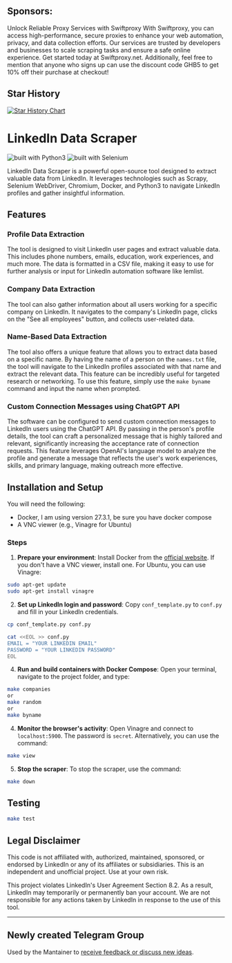 ## Sponsors:
Unlock Reliable Proxy Services with Swiftproxy
With Swiftproxy, you can access high-performance, secure proxies to enhance your web automation, privacy, and data collection efforts. Our services are trusted by developers and businesses to scale scraping tasks and ensure a safe online experience. Get started today at Swiftproxy.net.
Additionally, feel free to mention that anyone who signs up can use the discount code GHB5 to get 10% off their purchase at checkout!

## Star History

[![Star History Chart](https://api.star-history.com/svg?repos=eracle/linkedin&type=Date)](https://star-history.com/#eracle/linkedin&Date)

# LinkedIn Data Scraper

![built with Python3](https://img.shields.io/badge/built%20with-Python3-red.svg)
![built with Selenium](https://img.shields.io/badge/built%20with-Selenium-yellow.svg)

LinkedIn Data Scraper is a powerful open-source tool designed to extract valuable data from LinkedIn. It leverages technologies such as Scrapy, Selenium WebDriver, Chromium, Docker, and Python3 to navigate LinkedIn profiles and gather insightful information.

## Features

### Profile Data Extraction

The tool is designed to visit LinkedIn user pages and extract valuable data. This includes phone numbers, emails, education, work experiences, and much more. The data is formatted in a CSV file, making it easy to use for further analysis or input for LinkedIn automation software like lemlist.

### Company Data Extraction

The tool can also gather information about all users working for a specific company on LinkedIn. It navigates to the company's LinkedIn page, clicks on the "See all employees" button, and collects user-related data.

### Name-Based Data Extraction

The tool also offers a unique feature that allows you to extract data based on a specific name. By having the name of a person on the `names.txt` file, the tool will navigate to the LinkedIn profiles associated with that name and extract the relevant data. This feature can be incredibly useful for targeted research or networking. To use this feature, simply use the `make byname` command and input the name when prompted.

### Custom Connection Messages using ChatGPT API

The software can be configured to send custom connection messages to LinkedIn users using the ChatGPT API. By passing in the person's profile details, the tool can craft a personalized message that is highly tailored and relevant, significantly increasing the acceptance rate of connection requests. This feature leverages OpenAI's language model to analyze the profile and generate a message that reflects the user's work experiences, skills, and primary language, making outreach more effective.

## Installation and Setup

You will need the following:

- Docker, I am using version  27.3.1, be sure you have docker compose
- A VNC viewer (e.g., Vinagre for Ubuntu)

### Steps

1. **Prepare your environment**: Install Docker from the [official website](https://www.docker.com/). If you don't have a VNC viewer, install one. For Ubuntu, you can use Vinagre:

```bash
sudo apt-get update
sudo apt-get install vinagre
```

2. **Set up LinkedIn login and password**: Copy `conf_template.py` to `conf.py` and fill in your LinkedIn credentials.

```bash
cp conf_template.py conf.py

cat <<EOL >> conf.py
EMAIL = "YOUR LINKEDIN EMAIL"
PASSWORD = "YOUR LINKEDIN PASSWORD"
EOL
```

4. **Run and build containers with Docker Compose**: Open your terminal, navigate to the project folder, and type:

```bash
make companies
or
make random
or
make byname
```

4. **Monitor the browser's activity**: Open Vinagre and connect to `localhost:5900`. The password is `secret`. Alternatively, you can use the command:

```bash
make view
```

5. **Stop the scraper**: To stop the scraper, use the command:

```bash
make down
```

## Testing

```bash
make test
```

## Legal Disclaimer

This code is not affiliated with, authorized, maintained, sponsored, or endorsed by LinkedIn or any of its affiliates or subsidiaries. This is an independent and unofficial project. Use at your own risk.

This project violates LinkedIn's User Agreement Section 8.2. As a result, LinkedIn may temporarily or permanently ban your account. We are not responsible for any actions taken by LinkedIn in response to the use of this tool.

---
## Newly created Telegram Group
Used by the Mantainer to [receive feedback or discuss new ideas](https://t.me/+Y5bh9Vg8UVg5ODU0).
